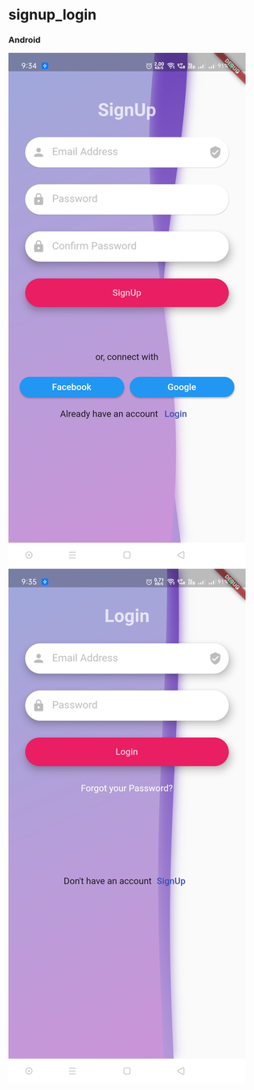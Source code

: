 # signup_login


### Android
![](https://github.com/chirag-goel360/Flutter-UI/blob/main/signup_login/android1.jpg)
![](https://github.com/chirag-goel360/Flutter-UI/blob/main/signup_login/android2.jpg)